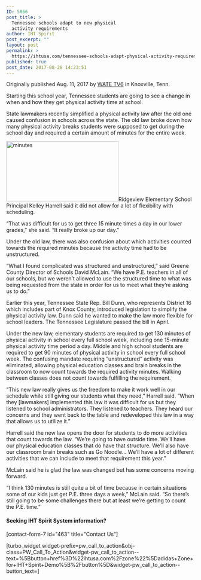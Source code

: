 ```yaml
---
ID: 5866
post_title: >
  Tennessee schools adapt to new physical
  activity requirements
author: IHT Spirit
post_excerpt: ""
layout: post
permalink: >
  https://ihtusa.com/tennessee-schools-adapt-physical-activity-requirements/
published: true
post_date: 2017-08-28 14:23:51
---
```

Originally published Aug. 11, 2017 by <a href="http://wate.com/2017/08/11/physical-activity-in-tenn-schools-will-look-different-under-revised-state-law/" target="_blank" rel="noopener">WATE TV6</a> in Knoxville, Tenn.

Starting this school year, Tennessee students are going to see a change in when and how they get physical activity time at school.

State lawmakers recently simplified a physical activity law after the old one caused confusion in schools across the state. The old law broke down how many physical activity breaks students were supposed to get during the school day and required a certain amount of minutes for the entire week.

<!--more--><a href="https://ihtusa.com/wp-content/uploads/2017/08/tennessee-pe-share-feature.jpg"><img class="alignleft size-medium wp-image-5867" src="https://ihtusa.com/wp-content/uploads/2017/08/tennessee-pe-share-feature-300x161.jpg" alt="minutes" width="300" height="161" /></a>Ridgeview Elementary School Principal Kelley Harrell said it did not allow for a lot of flexibility with scheduling.

“That was difficult for us to get three 15 minute times a day in our lower grades,” she said. “It really broke up our day.”

Under the old law, there was also confusion about which activities counted towards the required minutes because the activity time had to be unstructured.

“What I found complicated was structured and unstructured,” said Greene County Director of Schools David McLain. “We have P.E. teachers in all of our schools, but we weren’t allowed to use the structured time to what was being requested from the state in order for us to meet what they’re asking us to do.”

Earlier this year, Tennessee State Rep. Bill Dunn, who represents District 16 which includes part of Knox County, introduced legislation to simplify the physical activity law. Dunn said he wanted to make the law more flexible for school leaders. The Tennessee Legislature passed the bill in April.

Under the new law, elementary students are required to get 130 minutes of physical activity in school every full school week, including one 15-minute physical activity time period a day. Middle and high school students are required to get 90 minutes of physical activity in school every full school week. The confusing mandate requiring “unstructured” activity was eliminated, allowing physical education classes and brain breaks in the classroom to now count towards the required activity minutes. Walking between classes does not count towards fulfilling the requirement.

“This new law really gives us the freedom to make it work well in our schedule while still giving our students what they need,” Harrell said. “When they [lawmakers] implemented this law it was difficult for us but they listened to school administrators. They listened to teachers. They heard our concerns and they went back to the table and redeveloped this law in a way that allows us to utilize it.”

Harrell said the new law opens the door for students to do more activities that count towards the law. “We’re going to have outside time. We’ll have our physical education classes that do have that structure. We’ll also have our classroom brain breaks such as Go Noodle… We’ll have a lot of different activities that we can include to meet that requirement this year.”

McLain said he is glad the law was changed but has some concerns moving forward.

“I think 130 minutes is still quite a bit of time because in certain situations some of our kids just get P.E. three days a week,” McLain said. “So there’s still going to be some challenges there but at least we’re getting to count the P.E. time.”
<h4>Seeking IHT Spirit System information?</h4>
[contact-form-7 id="463" title="Contact Us"]

[turbo_widget widget-prefix=pw_call_to_action&obj-class=PW_Call_To_Action&widget-pw_call_to_action--text=%5Bbutton+href%3D%22ihtusa.com%2Fzone%22%5Dadidas+Zone+for+IHT+Spirit+Demo%5B%2Fbutton%5D&widget-pw_call_to_action--button_text=]